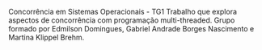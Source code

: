 Concorrência em Sistemas Operacionais - TG1
Trabalho que explora aspectos de concorrência com programação multi-threaded. Grupo formado por Edmilson Domingues, Gabriel Andrade Borges Nascimento e Martina Klippel Brehm.
